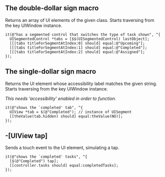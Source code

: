 ## The double-dollar sign macro

Returns an array of UI elements of the given class.
Starts traversing from the key UIWindow instance.

```objc
it(@"has a segmented control that switches the type of task shown", ^{
  UISegmentedControl *tabs = [$$(UISegmentedControl) lastObject];
  [[[tabs titleForSegmentAtIndex:0] should] equal:@"Upcoming"];
  [[[tabs titleForSegmentAtIndex:1] should] equal:@"Completed"];
  [[[tabs titleForSegmentAtIndex:2] should] equal:@"Assigned"];
});
```


## The single-dollar sign macro

Returns the UI element whose accessibility label matches the given string.
Starts traversing from the key UIWindow instance.

_This needs ‘accessibility’ enabled in order to function._

```objc
it(@"shows the `completed' tab", ^{
  UIView *tab = $(@"Completed"); // instance of UISegment
  [[theValue(tab.hidden) should] equal:theValue(NO)];
});
```


## -[UIView tap]

Sends a touch event to the UI element, simulating a tap.

```objc
it(@"shows the `completed' tasks", ^{
  [$(@"Completed") tap];
  [[controller.tasks should] equal:completedTasks];
});
```
